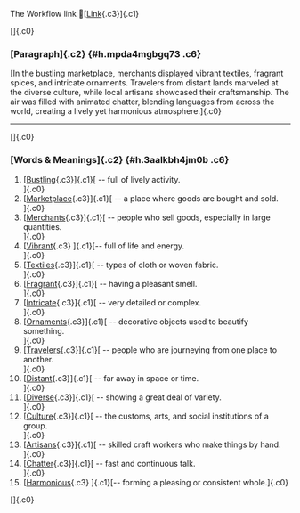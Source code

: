 The Workflow link
👏[[Link](https://www.google.com/url?q=http://www.google.com&sa=D&source=editors&ust=1760517718002306&usg=AOvVaw0vnogSxrUZm_YFd2cdhnnm){.c3}]{.c1}

[]{.c0}

### [Paragraph]{.c2} {#h.mpda4mgbgq73 .c6}

[In the bustling marketplace, merchants displayed vibrant textiles,
fragrant spices, and intricate ornaments. Travelers from distant lands
marveled at the diverse culture, while local artisans showcased their
craftsmanship. The air was filled with animated chatter, blending
languages from across the world, creating a lively yet harmonious
atmosphere.]{.c0}

------------------------------------------------------------------------

[]{.c0}

### [Words & Meanings]{.c2} {#h.3aalkbh4jm0b .c6}

1.  [[Bustling](https://www.google.com/url?q=http://www.google.com&sa=D&source=editors&ust=1760517718003446&usg=AOvVaw0m1rhewVIC9M5d_i-SWcXs){.c3}]{.c1}[ --
    full of lively activity.\
    ]{.c0}
2.  [[Marketplace](https://www.google.com/url?q=http://www.google.com&sa=D&source=editors&ust=1760517718003684&usg=AOvVaw3pDbd4w4oQIl8uiMnF-31g){.c3}]{.c1}[ --
    a place where goods are bought and sold.\
    ]{.c0}
3.  [[Merchants](https://www.google.com/url?q=http://www.google.com&sa=D&source=editors&ust=1760517718003877&usg=AOvVaw2S-F-tFXhbKOu5ZZvNV5-c){.c3}]{.c1}[ --
    people who sell goods, especially in large quantities.\
    ]{.c0}
4.  [[Vibrant](https://www.google.com/url?q=http://www.google.com&sa=D&source=editors&ust=1760517718004128&usg=AOvVaw324uwoiq-0niOHonNNqbNj){.c3}
    ]{.c1}[-- full of life and energy.\
    ]{.c0}
5.  [[Textiles](https://www.google.com/url?q=http://www.google.com&sa=D&source=editors&ust=1760517718004410&usg=AOvVaw3XrfD6ALFw_IAj1QuBPfoM){.c3}]{.c1}[ --
    types of cloth or woven fabric.\
    ]{.c0}
6.  [[Fragrant](https://www.google.com/url?q=http://www.google.com&sa=D&source=editors&ust=1760517718004641&usg=AOvVaw2OywueC5X_ANyIDeQkHE-L){.c3}]{.c1}[ --
    having a pleasant smell.\
    ]{.c0}
7.  [[Intricate](https://www.google.com/url?q=http://www.google.com&sa=D&source=editors&ust=1760517718004844&usg=AOvVaw3A2P54ZTMgldhQ5m37omsX){.c3}]{.c1}[ --
    very detailed or complex.\
    ]{.c0}
8.  [[Ornaments](https://www.google.com/url?q=http://www.google.com&sa=D&source=editors&ust=1760517718005116&usg=AOvVaw2kEnNU7fRqxLzhDLCWm2TE){.c3}]{.c1}[ --
    decorative objects used to beautify something.\
    ]{.c0}
9.  [[Travelers](https://www.google.com/url?q=http://www.google.com&sa=D&source=editors&ust=1760517718005365&usg=AOvVaw0lRVteQs-NKlzyA7QkZvRb){.c3}]{.c1}[ --
    people who are journeying from one place to another.\
    ]{.c0}
10. [[Distant](https://www.google.com/url?q=http://www.google.com&sa=D&source=editors&ust=1760517718005559&usg=AOvVaw3iiSniU3ED838eocheUo_R){.c3}]{.c1}[ --
    far away in space or time.\
    ]{.c0}
11. [[Diverse](https://www.google.com/url?q=http://www.google.com&sa=D&source=editors&ust=1760517718005740&usg=AOvVaw1NtJvbyT4jd8_RO0T8gRHq){.c3}]{.c1}[ --
    showing a great deal of variety.\
    ]{.c0}
12. [[Culture](https://www.google.com/url?q=http://www.google.com&sa=D&source=editors&ust=1760517718005931&usg=AOvVaw3m_wSfTMA0T4zdQzFWrMwD){.c3}]{.c1}[ --
    the customs, arts, and social institutions of a group.\
    ]{.c0}
13. [[Artisans](https://www.google.com/url?q=http://www.google.com&sa=D&source=editors&ust=1760517718006127&usg=AOvVaw1LqfzZsIyBoEipWKLaLZln){.c3}]{.c1}[ --
    skilled craft workers who make things by hand.\
    ]{.c0}
14. [[Chatter](https://www.google.com/url?q=http://www.google.com&sa=D&source=editors&ust=1760517718006312&usg=AOvVaw376ZmAj2yMIf_GmyOTqFb4){.c3}]{.c1}[ --
    fast and continuous talk.\
    ]{.c0}
15. [[Harmonious](https://www.google.com/url?q=http://www.google.com&sa=D&source=editors&ust=1760517718006539&usg=AOvVaw1thycxmXddCqvYokhhY69X){.c3}
    ]{.c1}[-- forming a pleasing or consistent whole.]{.c0}

[]{.c0}
